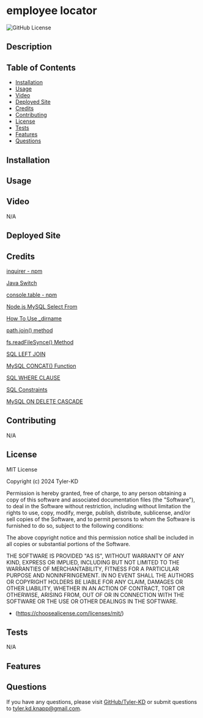 # employee locator

![GitHub License](https://img.shields.io/badge/license-MIT-default.svg)

## Description



## Table of Contents

* [Installation](#installation)
* [Usage](#usage)
* [Video](#video)
* [Deployed Site](#deployed-site)
* [Credits](#credits)
* [Contributing](#contributing)
* [License](#license)
* [Tests](#tests)
* [Features](#features)
* [Questions](#questions)

## Installation



## Usage



## Video

N/A

## Deployed Site



## Credits

[inquirer - npm](https://www.npmjs.com/package/inquirer)

[Java Switch](https://www.w3schools.com/java/java_switch.asp)

[console.table - npm](https://www.npmjs.com/package/console.table)

[Node.js MySQL Select From](https://www.w3schools.com/nodejs/nodejs_mysql_select.asp)

[How To Use _dirname](https://www.digitalocean.com/community/tutorials/nodejs-how-to-use__dirname)

[path.join() method](https://www.geeksforgeeks.org/node-js-path-join-method/)

[fs.readFileSynce() Method](https://www.geeksforgeeks.org/node-js-fs-readfilesync-method/)

[SQL LEFT JOIN](https://www.w3schools.com/sql/sql_join_left.asp)

[MySQL CONCAT() Function](https://www.w3schools.com/sql/func_mysql_concat.asp)

[SQL WHERE CLAUSE](https://www.w3schools.com/SQl/sql_where.asp)

[SQL Constraints](https://www.w3schools.com/sql/sql_constraints.asp)

[MySQL ON DELETE CASCADE](https://www.geeksforgeeks.org/mysql-on-delete-cascade-constraint/)

[]()



## Contributing

N/A

## License

MIT License

Copyright (c) 2024 Tyler-KD

Permission is hereby granted, free of charge, to any person obtaining a copy
of this software and associated documentation files (the "Software"), to deal
in the Software without restriction, including without limitation the rights
to use, copy, modify, merge, publish, distribute, sublicense, and/or sell
copies of the Software, and to permit persons to whom the Software is
furnished to do so, subject to the following conditions:

The above copyright notice and this permission notice shall be included in all
copies or substantial portions of the Software.

THE SOFTWARE IS PROVIDED "AS IS", WITHOUT WARRANTY OF ANY KIND, EXPRESS OR
IMPLIED, INCLUDING BUT NOT LIMITED TO THE WARRANTIES OF MERCHANTABILITY,
FITNESS FOR A PARTICULAR PURPOSE AND NONINFRINGEMENT. IN NO EVENT SHALL THE
AUTHORS OR COPYRIGHT HOLDERS BE LIABLE FOR ANY CLAIM, DAMAGES OR OTHER
LIABILITY, WHETHER IN AN ACTION OF CONTRACT, TORT OR OTHERWISE, ARISING FROM,
OUT OF OR IN CONNECTION WITH THE SOFTWARE OR THE USE OR OTHER DEALINGS IN THE
SOFTWARE.

* (https://choosealicense.com/licenses/mit/)

## Tests

N/A

## Features



## Questions

If you have any questions, please visit [GitHub/Tyler-KD](https://github.com/Tyler-KD) or submit questions to tyler.kd.knapp@gmail.com.